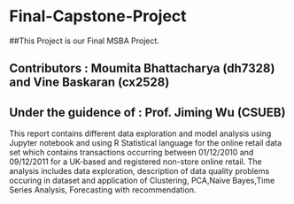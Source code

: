 # Final-Capstone-Project
##This Project is our Final MSBA Project.
## Contributors : Moumita Bhattacharya (dh7328)    and   Vine Baskaran (cx2528)
## Under the guidence of :  Prof. Jiming Wu (CSUEB)


This report contains different data exploration and model analysis using Jupyter notebook and using R Statistical language for the online retail data set which contains transactions occurring between 01/12/2010 and 09/12/2011 for a UK-based and registered non-store online retail. The analysis includes data exploration, description of data quality problems occuring in dataset and application of Clustering, PCA,Naive Bayes,Time Series Analysis, Forecasting with recommendation.
